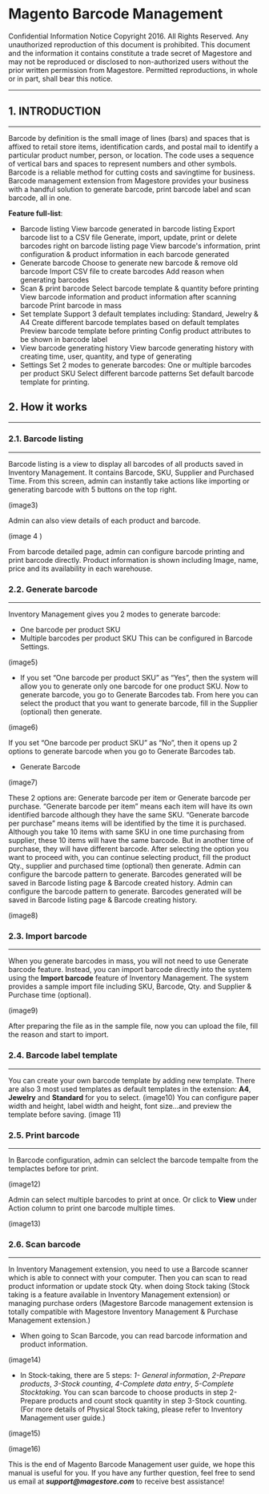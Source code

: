 Magento Barcode Management
===================


Confidential Information Notice 
Copyright 2016. All Rights Reserved. Any unauthorized reproduction of this document is prohibited. 
This document and the information it contains constitute a trade secret of Magestore and may not be reproduced or disclosed to non-authorized users without the prior written permission from Magestore. Permitted reproductions, in whole or in part, shall bear this notice.

----------


## 1. INTRODUCTION
-------------

Barcode by definition is the small image of lines (bars) and spaces that is affixed to retail store items, identification cards, and postal mail to identify a particular product number, person, or location. The code uses a sequence of vertical bars and spaces to represent numbers and other symbols. Barcode is a reliable method for cutting costs and savingtime for business.
Barcode management extension from Magestore provides your business with a handful solution to generate barcode, print barcode label and scan barcode, all in one.

**Feature full-list**:
- Barcode listing
View barcode generated in barcode listing
Export barcode list to a CSV file
Generate, import, update, print or delete barcodes right on barcode listing page
View barcode&#39;s information, print configuration &amp; product information in each barcode generated
- Generate barcode
Choose to generate new barcode &amp; remove old barcode
Import CSV file to create barcodes
Add reason when generating barcodes
- Scan &amp; print barcode
Select barcode template &amp; quantity before printing
View barcode information and product information after scanning barcode
Print barcode in mass
- Set template
Support 3 default templates including: Standard, Jewelry &amp; A4
Create different barcode templates based on default templates
Preview barcode template before printing
Config product attributes to be shown in barcode label
- View barcode generating history
View barcode generating history with creating time, user, quantity, and type of generating
- Settings
Set 2 modes to generate barcodes: One or multiple barcodes per product SKU
Select different barcode patterns
Set default barcode template for printing.

## 2. How it works
-------------------

### 2.1. Barcode listing
-------------
Barcode listing is a view to display all barcodes of all products saved in Inventory Management. It contains Barcode, SKU, Supplier and Purchased Time.
From this screen, admin can instantly take actions like importing or generating barcode with 5 buttons on the top right.

(image3)

Admin can also view details of each product and barcode. 

(image 4 )

From barcode detailed page, admin can configure barcode printing and print barcode directly. Product information is shown including Image, name, price and its availability in each warehouse.

### 2.2. Generate barcode
-------------

Inventory Management gives you 2 modes to generate barcode:
- One barcode per product SKU
- Multiple barcodes per product SKU
This can be configured in Barcode Settings.

(image5)

- If you set “One barcode per product SKU” as “Yes”, then the system will allow you to generate only one barcode for one product SKU.
Now to generate barcode, you go to Generate Barcodes tab. From here you can select the product that you want to generate barcode, fill in the Supplier (optional) then generate.

(image6)

If you set “One barcode per product SKU” as “No”, then it opens up 2 options to generate barcode when you go to Generate Barcodes tab.
- Generate Barcode

(image7)

These 2 options are: Generate barcode per item or Generate barcode per purchase.
“Generate barcode per item” means each item will have its own identified barcode although they have the same SKU.
“Generate barcode per purchase” means items will be identified by the time it is purchased. Although you take 10 items with same SKU in one time purchasing from supplier, these 10 items will have the same barcode. But in another time of purchase, they will have different barcode.
After selecting the option you want to proceed with, you can continue selecting product, fill the product Qty., supplier and purchased time (optional) then generate. Admin can configure the barcode pattern to generate. Barcodes generated will be saved in Barcode listing page &amp; Barcode created history.
Admin can configure the barcode pattern to generate. Barcodes generated will be saved in Barcode listing page &amp; Barcode creating history.

(image8)

### 2.3. Import barcode
-------------
When you generate barcodes in mass, you will not need to use Generate barcode feature. Instead, you can import barcode directly into the system using the **Import barcode** feature of Inventory Management.
The system provides a sample import file including SKU, Barcode, Qty. and Supplier &amp; Purchase time (optional).

(image9)

After preparing the file as in the sample file, now you can upload the file, fill the reason and start to import.

### 2.4. Barcode label template
-------------
You can create your own barcode template by adding new template. There are also 3 most used templates as default templates in the extension: **A4**, **Jewelry** and **Standard** for you to select.
(image10)
You can configure paper width and height, label width and height, font size…and preview the template before saving. 
(image 11)

### 2.5. Print barcode
-------------

In Barcode configuration, admin can selclect the barcode tempalte from the templactes before tor print.

(image12)

Admin can select multiple barcodes to print at once. Or click to **View** under Action column to print one barcode multiple times.

(image13)

### 2.6. Scan barcode
-------------
In Inventory Management extension, you need to use a Barcode scanner which is able to connect with your computer. Then you can scan to read product information or update stock Qty. when doing Stock taking (Stock taking is a feature available in Inventory Management extension) or managing purchase orders (Magestore Barcode management extension is totally compatible with Magestore Inventory Management &amp; Purchase Management extension.)
- When going to Scan Barcode, you can read barcode information and product information.

(image14)

- In Stock-taking, there are 5 steps: *1- General information*, *2-Prepare products*, *3-Stock counting*, *4-Complete data entry*, *5-Complete Stocktaking*. You can scan barcode to choose products in step 2-Prepare products and count stock quantity in step 3-Stock counting. (For more details of Physical Stock taking, please refer to Inventory Management user guide.)

(image15)

(image16)

This is the end of Magento Barcode Management user guide, we hope this manual is useful for you. If you have any further question, feel free to send us email at **_support@magestore.com_** to receive best assistance!



